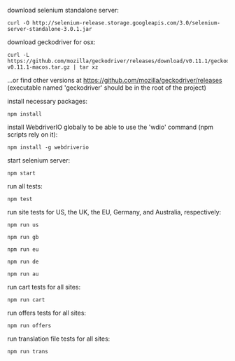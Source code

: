 download selenium standalone server:

    curl -O http://selenium-release.storage.googleapis.com/3.0/selenium-server-standalone-3.0.1.jar

download geckodriver for osx:

    curl -L https://github.com/mozilla/geckodriver/releases/download/v0.11.1/geckodriver-v0.11.1-macos.tar.gz | tar xz

...or find other versions at https://github.com/mozilla/geckodriver/releases (executable named 'geckodriver' should be in the root of the project)

install necessary packages:

    npm install

install WebdriverIO globally to be able to use the 'wdio' command (npm scripts rely on it):

    npm install -g webdriverio

start selenium server:

    npm start

run all tests:

    npm test

run site tests for US, the UK, the EU, Germany, and Australia, respectively:

    npm run us

    npm run gb

    npm run eu

    npm run de

    npm run au

run cart tests for all sites:

    npm run cart

run offers tests for all sites:

    npm run offers

run translation file tests for all sites:

    npm run trans
